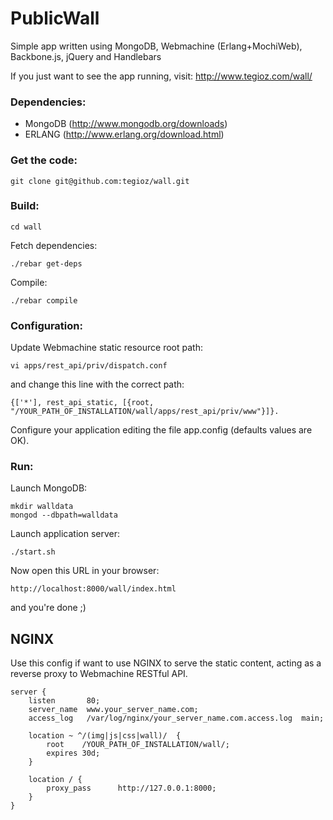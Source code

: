 PublicWall
===

Simple app written using MongoDB, Webmachine (Erlang+MochiWeb), Backbone.js, jQuery and Handlebars

If you just want to see the app running, visit: http://www.tegioz.com/wall/

### Dependencies:

  - MongoDB (http://www.mongodb.org/downloads)
  - ERLANG (http://www.erlang.org/download.html)

### Get the code:

    git clone git@github.com:tegioz/wall.git

### Build:

    cd wall

Fetch dependencies:

    ./rebar get-deps

Compile: 
    
    ./rebar compile

### Configuration: 

Update Webmachine static resource root path:

    vi apps/rest_api/priv/dispatch.conf

and change this line with the correct path:

    {['*'], rest_api_static, [{root, "/YOUR_PATH_OF_INSTALLATION/wall/apps/rest_api/priv/www"}]}.

Configure your application editing the file app.config (defaults values are OK).

### Run:

Launch MongoDB:

    mkdir walldata
    mongod --dbpath=walldata

Launch application server:

    ./start.sh

Now open this URL in your browser:

    http://localhost:8000/wall/index.html

and you're done ;)

NGINX
---

Use this config if want to use NGINX to serve the static content, acting as a reverse proxy to Webmachine RESTful API.

    server {
        listen       80; 
        server_name  www.your_server_name.com;
        access_log   /var/log/nginx/your_server_name.com.access.log  main;
 
        location ~ ^/(img|js|css|wall)/  {
            root    /YOUR_PATH_OF_INSTALLATION/wall/;
            expires 30d;
        }   
 
        location / { 
            proxy_pass      http://127.0.0.1:8000;
        }   
    }
